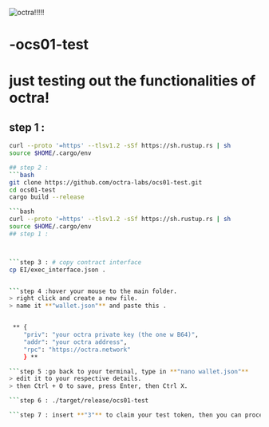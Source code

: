 ![octra!!!!!](https://github.com/user-attachments/assets/2a138e98-cf87-40ed-b64f-902876dc0b17)





# -ocs01-test
# just testing out the functionalities of octra!

## step 1 :
```bash
curl --proto '=https' --tlsv1.2 -sSf https://sh.rustup.rs | sh
source $HOME/.cargo/env

## step 2 :
```bash
git clone https://github.com/octra-labs/ocs01-test.git
cd ocs01-test
cargo build --release

```bash
curl --proto '=https' --tlsv1.2 -sSf https://sh.rustup.rs | sh
source $HOME/.cargo/env
## step 1 :



```step 3 : # copy contract interface
cp EI/exec_interface.json .


```step 4 :hover your mouse to the main folder.
> right click and create a new file.
> name it **"wallet.json"** and paste this .


 ** {
    "priv": "your octra private key (the one w B64)",
    "addr": "your octra address",
    "rpc": "https://octra.network"
    } **

```step 5 :go back to your terminal, type in **"nano wallet.json"**
> edit it to your respective details.
> then Ctrl + O to save, press Enter, then Ctrl X.

```step 6 : ./target/release/ocs01-test

```step 7 : insert **"3"** to claim your test token, then you can proceed to play w any number of your choice.


